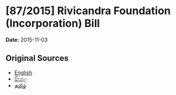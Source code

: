 # [87/2015] Rivicandra Foundation (Incorporation) Bill

**Date:** 2015-11-03

## Original Sources

- [English](https://documents.gov.lk/view/bills/2015/11/87-2015_E.pdf)
- [සිංහල](https://documents.gov.lk/view/bills/2015/11/87-2015_S.pdf)
- [தமிழ்](https://documents.gov.lk/view/bills/2015/11/87-2015_T.pdf)
